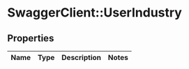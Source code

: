 # SwaggerClient::UserIndustry

## Properties
Name | Type | Description | Notes
------------ | ------------- | ------------- | -------------

